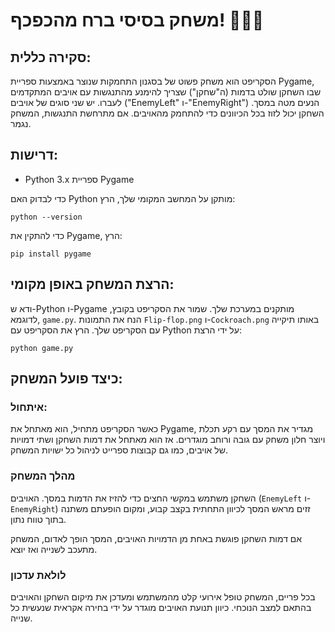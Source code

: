 # משחק בסיסי ברח מהכפכף! 🏃🏃🏃

## סקירה כללית:

הסקריפט הוא משחק פשוט של בסגנון התחמקות שנוצר באמצעות ספריית Pygame, שבו השחקן שולט בדמות (ה"שחקן") שצריך להימנע מהתנגשות עם אויבים המתקדמים לעברו. יש שני סוגים של אויבים ("EnemyLeft" ו-"EnemyRight") הנעים מטה במסך. השחקן יכול לזוז בכל הכיוונים כדי להתחמק מהאויבים. אם מתרחשת התנגשות, המשחק נגמר.

## דרישות:

- Python 3.x
  ספריית Pygame

כדי לבדוק האם Python מותקן על המחשב המקומי שלך, הרץ:

```shell
python --version
```

כדי להתקין את Pygame, הרץ:

```shell
pip install pygame
```

## הרצת המשחק באופן מקומי:

  ודא ש-Python ו-Pygame מותקנים במערכת שלך.
  שמור את הסקריפט בקובץ, לדוגמא, `game.py`.
  הנח את התמונות `Flip-flop.png` ו-`Cockroach.png` באותו תיקייה עם הסקריפט שלך.
  הרץ את הסקריפט עם Python על ידי הרצת:

```shell
python game.py
```

## כיצד פועל המשחק:

### איתחול:

כאשר הסקריפט מתחיל, הוא מאתחל את Pygame, מגדיר את המסך עם רקע תכלת ויוצר חלון משחק עם גובה ורוחב מוגדרים. אז הוא מאתחל את דמות השחקן ושתי דמויות של אויבים, כמו גם קבוצות ספרייט לניהול כל ישויות המשחק.

### מהלך המשחק

השחקן משתמש במקשי החצים כדי להזיז את הדמות במסך. האויבים (`EnemyLeft` ו-`EnemyRight`) זזים מראש המסך לכיוון התחתית בקצב קבוע, ומקום הופעתם משתנה בתוך טווח נתון.

אם דמות השחקן פוגשת באחת מן הדמויות האויבים, המסך הופך לאדום, המשחק מתעכב לשנייה ואז יוצא.

### לולאת עדכון

בכל פריים, המשחק טופל אירועי קלט מהמשתמש ומעדכן את מיקום השחקן והאויבים בהתאם למצב הנוכחי. כיוון תנועת האויבים מוגדר על ידי בחירה אקראית שנעשית כל שנייה.  
